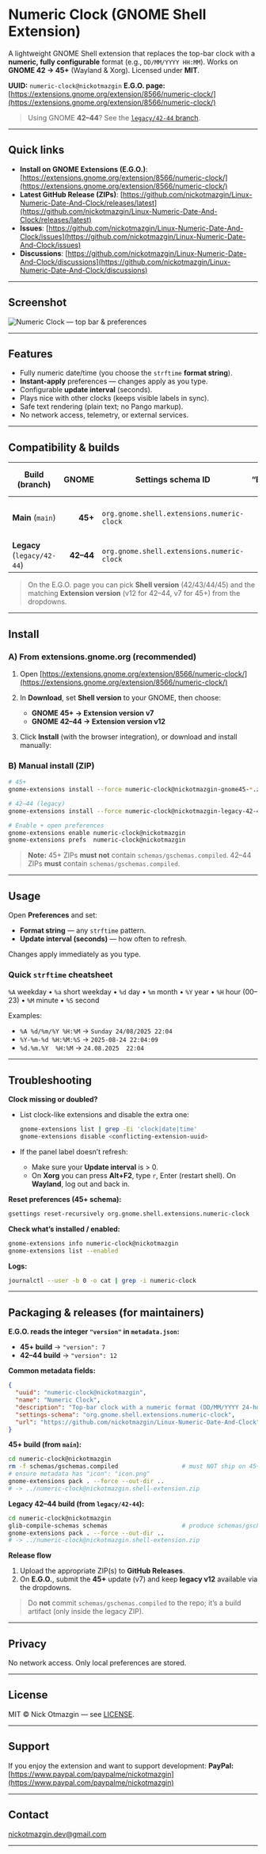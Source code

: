 
# Numeric Clock (GNOME Shell Extension)

A lightweight GNOME Shell extension that replaces the top-bar clock with a **numeric, fully configurable** format (e.g., `DD/MM/YYYY HH:MM`).
Works on **GNOME 42 → 45+** (Wayland & Xorg). Licensed under **MIT**.

**UUID:** `numeric-clock@nickotmazgin`
**E.G.O. page:** [https://extensions.gnome.org/extension/8566/numeric-clock/](https://extensions.gnome.org/extension/8566/numeric-clock/)

> Using GNOME **42–44**? See the [`legacy/42-44` branch](../../tree/legacy/42-44).

---

## Quick links

* **Install on GNOME Extensions (E.G.O.)**: [https://extensions.gnome.org/extension/8566/numeric-clock/](https://extensions.gnome.org/extension/8566/numeric-clock/)
* **Latest GitHub Release (ZIPs)**: [https://github.com/nickotmazgin/Linux-Numeric-Date-And-Clock/releases/latest](https://github.com/nickotmazgin/Linux-Numeric-Date-And-Clock/releases/latest)
* **Issues**: [https://github.com/nickotmazgin/Linux-Numeric-Date-And-Clock/issues](https://github.com/nickotmazgin/Linux-Numeric-Date-And-Clock/issues)
* **Discussions**: [https://github.com/nickotmazgin/Linux-Numeric-Date-And-Clock/discussions](https://github.com/nickotmazgin/Linux-Numeric-Date-And-Clock/discussions)

---

## Screenshot

![Numeric Clock — top bar & preferences](screenshots/numeric-clock_screenshot.png)

---

## Features

* Fully numeric date/time (you choose the `strftime` **format string**).
* **Instant-apply** preferences — changes apply as you type.
* Configurable **update interval** (seconds).
* Plays nice with other clocks (keeps visible labels in sync).
* Safe text rendering (plain text; no Pango markup).
* No network access, telemetry, or external services.

---

## Compatibility & builds

| Build (branch)              |     GNOME | Settings schema ID                         | E.G.O “Extension version” | Packaging notes                                                                         |
| --------------------------- | --------: | ------------------------------------------ | ------------------------: | --------------------------------------------------------------------------------------- |
| **Main** (`main`)           |   **45+** | `org.gnome.shell.extensions.numeric-clock` |                    **v7** | **Do not** include `schemas/gschemas.compiled`. Metadata includes `"icon": "icon.png"`. |
| **Legacy** (`legacy/42-44`) | **42–44** | `org.gnome.shell.extensions.numeric-clock` |                   **v12** | **Must** include `schemas/gschemas.compiled` inside the ZIP.                            |

> On the E.G.O. page you can pick **Shell version** (42/43/44/45) and the matching **Extension version** (v12 for 42–44, v7 for 45+) from the dropdowns.

---

## Install

### A) From **extensions.gnome.org** (recommended)

1. Open [https://extensions.gnome.org/extension/8566/numeric-clock/](https://extensions.gnome.org/extension/8566/numeric-clock/)
2. In **Download**, set **Shell version** to your GNOME, then choose:

   * **GNOME 45+ → Extension version v7**
   * **GNOME 42–44 → Extension version v12**
3. Click **Install** (with the browser integration), or download and install manually:

### B) Manual install (ZIP)

```bash
# 45+
gnome-extensions install --force numeric-clock@nickotmazgin-gnome45-*.zip

# 42–44 (legacy)
gnome-extensions install --force numeric-clock@nickotmazgin-legacy-42-44-*.zip

# Enable + open preferences
gnome-extensions enable numeric-clock@nickotmazgin
gnome-extensions prefs  numeric-clock@nickotmazgin
```

> **Note:** 45+ ZIPs **must not** contain `schemas/gschemas.compiled`.
> 42–44 ZIPs **must** contain `schemas/gschemas.compiled`.

---

## Usage

Open **Preferences** and set:

* **Format string** — any `strftime` pattern.
* **Update interval (seconds)** — how often to refresh.

Changes apply immediately as you type.

### Quick `strftime` cheatsheet

`%A` weekday • `%a` short weekday • `%d` day • `%m` month • `%Y` year • `%H` hour (00–23) • `%M` minute • `%S` second

Examples:

* `%A %d/%m/%Y %H:%M` → `Sunday 24/08/2025 22:04`
* `%Y-%m-%d %H:%M:%S` → `2025-08-24 22:04:09`
* `%d.%m.%Y  %H:%M` → `24.08.2025  22:04`

---

## Troubleshooting

**Clock missing or doubled?**

* List clock-like extensions and disable the extra one:

  ```bash
  gnome-extensions list | grep -Ei 'clock|date|time'
  gnome-extensions disable <conflicting-extension-uuid>
  ```
* If the panel label doesn’t refresh:

  * Make sure your **Update interval** is > 0.
  * On **Xorg** you can press **Alt+F2**, type `r`, Enter (restart shell).
    On **Wayland**, log out and back in.

**Reset preferences (45+ schema):**

```bash
gsettings reset-recursively org.gnome.shell.extensions.numeric-clock
```

**Check what’s installed / enabled:**

```bash
gnome-extensions info numeric-clock@nickotmazgin
gnome-extensions list --enabled
```

**Logs:**

```bash
journalctl --user -b 0 -o cat | grep -i numeric-clock
```

---

## Packaging & releases (for maintainers)

**E.G.O. reads the integer `"version"` in `metadata.json`:**

* **45+ build** → `"version": 7`
* **42–44 build** → `"version": 12`

**Common metadata fields:**

```json
{
  "uuid": "numeric-clock@nickotmazgin",
  "name": "Numeric Clock",
  "description": "Top-bar clock with a numeric format (DD/MM/YYYY 24-hour).",
  "settings-schema": "org.gnome.shell.extensions.numeric-clock",
  "url": "https://github.com/nickotmazgin/Linux-Numeric-Date-And-Clock"
}
```

**45+ build (from `main`):**

```bash
cd numeric-clock@nickotmazgin
rm -f schemas/gschemas.compiled                  # must NOT ship on 45+
# ensure metadata has "icon": "icon.png"
gnome-extensions pack . --force --out-dir ..
# -> ../numeric-clock@nickotmazgin.shell-extension.zip
```

**Legacy 42–44 build (from `legacy/42-44`):**

```bash
cd numeric-clock@nickotmazgin
glib-compile-schemas schemas                     # produce schemas/gschemas.compiled
gnome-extensions pack . --force --out-dir ..
# -> ../numeric-clock@nickotmazgin.shell-extension.zip
```

**Release flow**

1. Upload the appropriate ZIP(s) to **GitHub Releases**.
2. On **E.G.O.**, submit the **45+** update (v7) and keep **legacy v12** available via the dropdowns.

> Do **not** commit `schemas/gschemas.compiled` to the repo; it’s a build artifact (only inside the legacy ZIP).

---

## Privacy

No network access. Only local preferences are stored.

---

## License

MIT © Nick Otmazgin — see [LICENSE](LICENSE).

---

## Support

If you enjoy the extension and want to support development:
**PayPal:** [https://www.paypal.com/paypalme/nickotmazgin](https://www.paypal.com/paypalme/nickotmazgin)

---

## Contact

[nickotmazgin.dev@gmail.com](mailto:nickotmazgin.dev@gmail.com)

---
